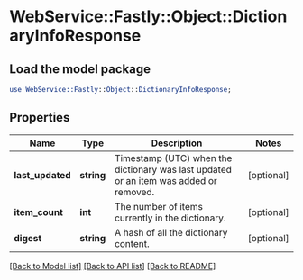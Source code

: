 # WebService::Fastly::Object::DictionaryInfoResponse

## Load the model package
```perl
use WebService::Fastly::Object::DictionaryInfoResponse;
```

## Properties
Name | Type | Description | Notes
------------ | ------------- | ------------- | -------------
**last_updated** | **string** | Timestamp (UTC) when the dictionary was last updated or an item was added or removed. | [optional] 
**item_count** | **int** | The number of items currently in the dictionary. | [optional] 
**digest** | **string** | A hash of all the dictionary content. | [optional] 

[[Back to Model list]](../README.md#documentation-for-models) [[Back to API list]](../README.md#documentation-for-api-endpoints) [[Back to README]](../README.md)


